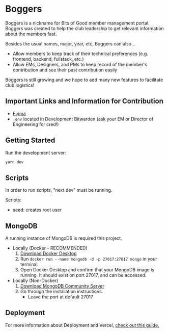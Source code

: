 # Boggers
Boggers is a nickname for Bits of Good member management portal. Boggers was created to help the club leadership to get relevant information about the members fast. 

Besides the usual names, major, year, etc, Boggers can also...
- Allow members to keep track of their technical preferences (e.g. frontend, backend, fullstack, etc.)
- Allow EMs, Designers, and PMs to keep record of the member's contribution and see their past contribution easily

Boggers is still growing and we hope to add many new features to facilitate club logistics!

## Important Links and Information for Contribution
- [Figma](https://www.figma.com/file/DCNuHaQO59vK4FD3xbRfMS/Boggers-%2F-Fall22?node-id=2%3A4&t=9zbqfsiumcyXkIxW-0)
- `.env` located in Development Bitwarden (ask your EM or Director of Engineering for cred!)

## Getting Started

Run the development server:

```bash
yarn dev
```

## Scripts

In order to run scripts, "next dev" must be running.

Scripts:

- seed: creates root user

## MongoDB

A running instance of MongoDB is required this project.

- Locally (Docker - RECOMMENDED)
  1. [Download Docker Desktop](https://www.docker.com/products/docker-desktop)
  2. Run `docker run --name mongodb -d -p 27017:27017 mongo` in your terminal
  3. Open Docker Desktop and confirm that your MongoDB image is running. It should exist on port 27017, and can be accessed.
- Locally (Non-Docker)
  1. [Download MongoDB Community Server](https://www.mongodb.com/download-center/community)
  2. Go through the installation instructions.
     - Leave the port at default 27017

## Deployment

For more information about Deployment and Vercel, <a href="https://www.notion.so/gtbitsofgood/General-Deployment-Pointers-Vercel-763e769ef0074ff8b12c85c3d4809ba9">check out this guide.</a>
